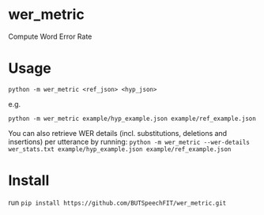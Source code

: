 # wer_metric
Compute Word Error Rate

# Usage
```shell
python -m wer_metric <ref_json> <hyp_json>
```
e.g.
```shell
python -m wer_metric example/hyp_example.json example/ref_example.json
```

You can also retrieve WER details (incl. substitutions, deletions and insertions) per utterance by running:
`python -m wer_metric --wer-details wer_stats.txt example/hyp_example.json example/ref_example.json`

# Install
run `pip install https://github.com/BUTSpeechFIT/wer_metric.git`
